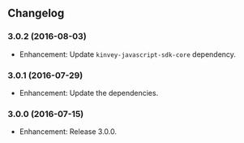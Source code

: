 ## Changelog
### 3.0.2 (2016-08-03)
* Enhancement: Update `kinvey-javascript-sdk-core` dependency.

### 3.0.1 (2016-07-29)
* Enhancement: Update the dependencies.

### 3.0.0 (2016-07-15)
* Enhancement: Release 3.0.0.
